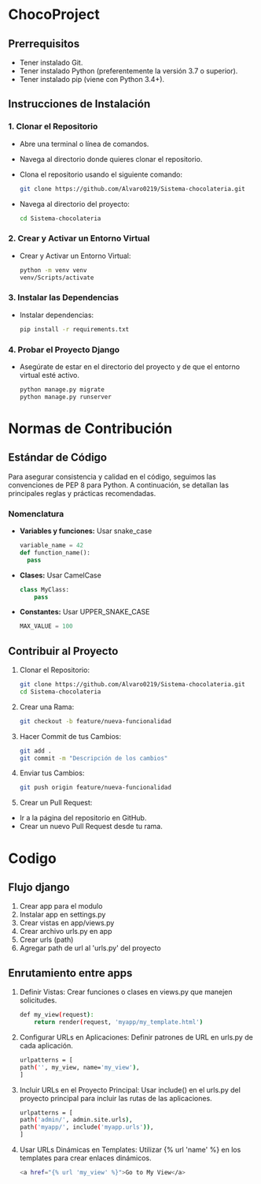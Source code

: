 # ChocoProject

## Prerrequisitos

- Tener instalado Git.
- Tener instalado Python (preferentemente la versión 3.7 o superior).
- Tener instalado pip (viene con Python 3.4+).

## Instrucciones de Instalación

### 1. Clonar el Repositorio

- Abre una terminal o línea de comandos.

- Navega al directorio donde quieres clonar el repositorio.

- Clona el repositorio usando el siguiente comando:
    ```bash
    git clone https://github.com/Alvaro0219/Sistema-chocolateria.git

- Navega al directorio del proyecto:
    ```bash
    cd Sistema-chocolateria

### 2. Crear y Activar un Entorno Virtual

- Crear y Activar un Entorno Virtual:
    ```bash
    python -m venv venv
    venv/Scripts/activate

### 3. Instalar las Dependencias
- Instalar dependencias:
    ```bash
    pip install -r requirements.txt

### 4. Probar el Proyecto Django
- Asegúrate de estar en el directorio del proyecto y de que el entorno virtual esté activo.
    ```bash
    python manage.py migrate
    python manage.py runserver

# Normas de Contribución

## Estándar de Código

Para asegurar consistencia y calidad en el código, seguimos las convenciones de PEP 8 para Python. A continuación, se detallan las principales reglas y prácticas recomendadas.

### Nomenclatura

- **Variables y funciones:** Usar snake_case
  ```python
  variable_name = 42
  def function_name():
    pass

- **Clases:** Usar CamelCase
    ```python
    class MyClass:
        pass

- **Constantes:**  Usar UPPER_SNAKE_CASE
    ```python
    MAX_VALUE = 100

## Contribuir al Proyecto

1. Clonar el Repositorio:
    ```bash
    git clone https://github.com/Alvaro0219/Sistema-chocolateria.git
    cd Sistema-chocolateria

2. Crear una Rama:
    ```bash
    git checkout -b feature/nueva-funcionalidad

3. Hacer Commit de tus Cambios:
    ```bash
    git add .
    git commit -m "Descripción de los cambios"

4. Enviar tus Cambios:
    ```bash
    git push origin feature/nueva-funcionalidad

5. Crear un Pull Request:
- Ir a la página del repositorio en GitHub.
- Crear un nuevo Pull Request desde tu rama.

# Codigo

## Flujo django
1. Crear app para el modulo
2. Instalar app en settings.py
2. Crear vistas en app/views.py
3. Crear archivo urls.py en app
4. Crear urls (path)
5. Agregar path de url al 'urls.py' del proyecto

## Enrutamiento entre apps
1. Definir Vistas: Crear funciones o clases en views.py que manejen solicitudes.
    ```bash
    def my_view(request):
        return render(request, 'myapp/my_template.html')
2. Configurar URLs en Aplicaciones: Definir patrones de URL en urls.py de cada aplicación.
    ```bash
    urlpatterns = [
    path('', my_view, name='my_view'),
    ]
3. Incluir URLs en el Proyecto Principal: Usar include() en el urls.py del proyecto principal para incluir las rutas de las aplicaciones.
    ```bash
    urlpatterns = [
    path('admin/', admin.site.urls),
    path('myapp/', include('myapp.urls')),
    ]
4. Usar URLs Dinámicas en Templates: Utilizar {% url 'name' %} en los templates para crear enlaces dinámicos.
    ```bash
    <a href="{% url 'my_view' %}">Go to My View</a>
